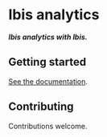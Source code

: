 # Ibis analytics

***Ibis analytics with Ibis.***

## Getting started

[See the documentation](https://ibis-project.github.io/ibis-analytics).

## Contributing

Contributions welcome.
